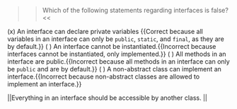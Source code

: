 >>Which of the following statements regarding interfaces is false? <<

(x) An interface can declare private variables {{Correct because all variables in an interface can only be <code>public</code>, <code>static</code>, and <code>final</code>, as they are by default.}}
( ) An interface cannot be instantiated.{{Incorrect because interfaces cannot be instantiated, only implemented.}}
( ) All methods in an interface are public.{{Incorrect because all methods in an interface can only be <code>public</code> and are by default.}}
( ) A non-abstract class can implement an interface.{{Incorrect because non-abstract classes are allowed to implement an interface.}}

||Everything in an interface should be accessible by another class. ||
